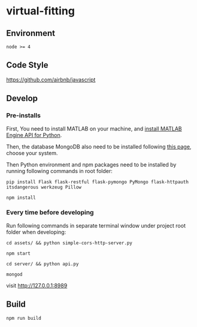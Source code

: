 # virtual-fitting

## Environment

```
node >= 4
```

## Code Style

https://github.com/airbnb/javascript

## Develop

### Pre-installs

First, You need to install MATLAB on your machine, and [install MATLAB Engine API for Python](http://www.mathworks.com/help/matlab/matlab_external/install-the-matlab-engine-for-python.html).

Then, the database MongoDB also need to be installed following [this page](https://docs.mongodb.com/manual/installation/), choose your system.

Then Python environment and npm packages need to be installed by running following commands in root folder:

```
pip install Flask flask-restful flask-pymongo PyMongo flask-httpauth itsdangerous werkzeug Pillow
```

```
npm install
```

### Every time before developing

Run following commands in separate terminal window under project root folder when developing:

```
cd assets/ && python simple-cors-http-server.py
```
```
npm start
```
```
cd server/ && python api.py
```
```
mongod
```
visit http://127.0.0.1:8989

## Build

```
npm run build
```
